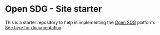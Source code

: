 # Open SDG - Site starter

This is a starter repository to help in implementing the [Open SDG](https://github.com/open-sdg/open-sdg) platform. [See here for documentation](https://open-sdg.readthedocs.io).





<!-- Goal 1 Update -->
<!-- Goal 1 Config Update -->
<!-- All goals Config Update -->
<!-- All goals Config Update -->
<!-- Update from OCDD -->
<!-- Update 9-2022 OCDD -->
<!-- Update 01-dec-2022 Branly -->
<!-- Update 01-dec-2022 Branly -->
